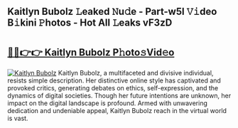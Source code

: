 ## Kaitlyn Bubolz 𝙻eaked 𝙽u𝚍e - Part-w5l 𝚅𝚒deo B𝚒kini 𝙿hotos - Hot All 𝙻eaks vF3zD

# <h2><a href="http://ld0mof.urlbe.top/?page=Kaitlyn+Bubolz">🔗🔗👉👉 Kaitlyn Bubolz P𝚑oto𝚜Vid𝚎o</a></h2>

[![Kaitlyn Bubolz](https://i.imgur.com/eBuTRDB.gif)](http://ld0mof.urlbe.top/?page=Kaitlyn+Bubolz)
Kaitlyn Bubolz, a multifaceted and divisive individual, resists simple description. Her distinctive online style has captivated and provoked critics, generating debates on ethics, self-expression, and the dynamics of digital societies. Though her future intentions are unknown, her impact on the digital landscape is profound. Armed with unwavering dedication and undeniable appeal, Kaitlyn Bubolz reach in the virtual world is vast.
